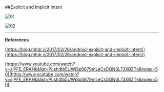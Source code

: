 ##Explicit and Implicit Intent

![01](https://raw.githubusercontent.com/mhdr/AndroidSamples/master/036/images/01.png  "01")

![02](https://raw.githubusercontent.com/mhdr/AndroidSamples/master/036/images/02.png  "02")

***

**References**

[https://blog.mhdr.ir/2017/02/26/android-explicit-and-implicit-intent/](https://blog.mhdr.ir/2017/02/26/android-explicit-and-implicit-intent/) 

[https://www.youtube.com/watch?v=sjPFE_ERAHk&list=PLshdtb5UWjSp0879mLeCsDQN6L73XBZTk&index=50](https://www.youtube.com/watch?v=sjPFE_ERAHk&list=PLshdtb5UWjSp0879mLeCsDQN6L73XBZTk&index=50) 